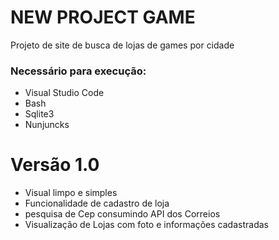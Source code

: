 # NEW PROJECT GAME

Projeto de site de busca de lojas de games por cidade

### Necessário para execução:
- Visual Studio Code
- Bash
- Sqlite3
- Nunjuncks

# Versão 1.0

- Visual limpo e simples
- Funcionalidade de cadastro de loja
- pesquisa de Cep consumindo API dos Correios
- Visualização de Lojas com foto e informações cadastradas